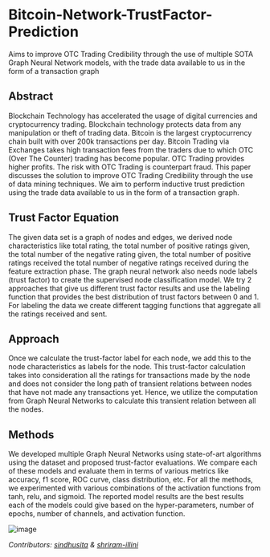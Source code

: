# Bitcoin-Network-TrustFactor-Prediction
Aims to improve OTC Trading Credibility through the use of multiple SOTA Graph Neural Network models, with the trade data available to us in the form of a transaction graph

## Abstract
Blockchain Technology has accelerated the usage of digital currencies and cryptocurrency trading. Blockchain technology protects data from any manipulation or theft of trading data. Bitcoin is the largest cryptocurrency chain built with over 200k transactions per day. Bitcoin Trading via Exchanges takes high transaction fees from the traders due to which OTC (Over The Counter) trading has become popular. OTC Trading provides higher profits. The risk with OTC Trading is counterpart fraud. This paper discusses the solution to improve OTC Trading Credibility through the use of data mining techniques. We aim to perform inductive trust prediction using the trade data available to us in the form of a transaction graph.

## Trust Factor Equation
The given data set is a graph of nodes and edges, we derived node characteristics like total rating, the total number of positive ratings given, the total number of the negative rating given, the total number of positive ratings received the total number of negative ratings received during the feature extraction phase. The graph
neural network also needs node labels (trust factor) to create the supervised node classification model. We try 2 approaches that give us different trust factor results and use the labeling function that provides the best distribution of trust factors between 0 and 1. For labeling the data we create different tagging functions that aggregate all the ratings received and sent.

## Approach
Once we calculate the trust-factor label for each node, we add this to the node characteristics as labels for the node. This trust-factor calculation takes into consideration all the ratings for transactions made by the node and does not consider the long path of transient relations between nodes that have not made any transactions yet. 
Hence, we utilize the computation from Graph Neural Networks to calculate this transient relation between all the nodes.


## Methods
We developed multiple Graph Neural Networks using state-of-art algorithms using the dataset and proposed trust-factor evaluations. We compare each of these models and evaluate them in terms of various metrics like accuracy, f1 score, ROC curve, class distribution, etc. For all the methods, we experimented with various combinations of the activation functions from tanh, relu, and sigmoid. The reported model results are the best results each of the models could give based on the hyper-parameters, number of epochs, number of channels, and activation function.

![image](https://user-images.githubusercontent.com/52288575/217594684-ce800ded-c803-49b2-bffb-000720045837.png)

*Contributors: [sindhusita](https://github.com/sindhusita) & [shriram-illini](https://github.com/shriram-illini)*

